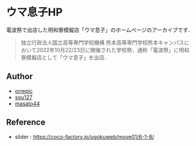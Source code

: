 # ウマ息子HP
電波祭で出店した明和寮模擬店「ウマ息子」のホームページのアーカイブです．
> 独立行政法人国立高等専門学校機構 熊本高等専門学校熊本キャンパスにおいて2022年10月22/23日に開催された学校祭，通称「電波祭」に明和寮模擬店として「ウマ息子」を出店．
## Author
- [orrepic](https://github.com/orrepic)
- [sou127](https://github.com/sou127)
- [masato44](https://github.com/masato44)

## Reference
- slider : https://coco-factory.jp/ugokuweb/move01/6-1-8/


